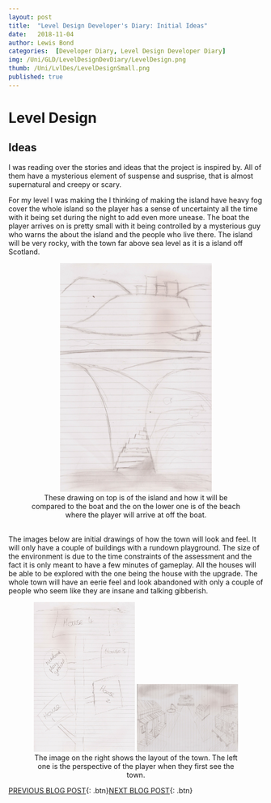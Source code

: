 ```yaml
---
layout: post
title:  "Level Design Developer's Diary: Initial Ideas"
date:   2018-11-04
author: Lewis Bond
categories:  [Developer Diary, Level Design Developer Diary]
img: /Uni/GLD/LevelDesignDevDiary/LevelDesign.png
thumb: /Uni/LvlDes/LevelDesignSmall.png
published: true
---
```


<!--more-->

# Level Design

## Ideas

I was reading over the stories and ideas that the project is inspired by. All of them have a mysterious element of suspense and susprise, that is almost supernatural and creepy or scary. 

For my level I was making the I thinking of making the island have heavy fog cover the whole island so the player has a sense of uncertainty all the time with it being set during the night to add even more unease. The boat the player arrives on is pretty small with it being controlled by a mysterious guy who warns the about the island and the people who live there. The island will be very rocky, with the town far above sea level as it is a island off Scotland.
<center>
<figure>
        <a href="/assets/img/blog/Uni/GLD/LevelDesignDevDiary/LDAssIslandandBeachDesigns.jpg"><img src="/assets/img/blog/Uni/GLD/LevelDesignDevDiary/LDAssIslandandBeachDesigns.jpg" width="300"></a>
    <figcaption>These drawing on top is of the island and how it will be compared to the boat and the on the lower one is of the beach where the player will arrive at off the boat.</figcaption>
</figure>
</center>

<br/>
The images below are initial drawings of how the town will look and feel. It will only have a couple of buildings with a rundown playground. The size of the environment is due to the time constraints of the assessment and the fact it is only meant to have a few minutes of gameplay. All the houses will be able to be explored with the one being the house with the upgrade. The whole town will have an eerie feel and look abandoned with only a couple of people who seem like they are insane and talking gibberish.

<center>
	<figure class="half">
	<a href="/assets/img/blog/Uni/GLD/LevelDesignDevDiary/LDAssLayout.jpg"><img src="/assets/img/blog/Uni/GLD/LevelDesignDevDiary/LDAssLayout.jpg" width="200"></a>
		<a href="/assets/img/blog/Uni/GLD/LevelDesignDevDiary/LDAssInitialTownDesign.jpg"><img src="/assets/img/blog/Uni/GLD/LevelDesignDevDiary/LDAssInitialTownDesign.jpg" width="200"></a>
	<figcaption>
		The image on the right shows the layout of the town. The left one is the perspective of the player when they first 	see the town.</figcaption>
</figure>
</center>

[PREVIOUS BLOG POST](https://lbondi7.github.io/developer%20diary/level%20design%20developer%20diary/LevDes-dev-diary-1){: .btn}[NEXT BLOG POST](https://lbondi7.github.io/developer%20diary/level%20design%20developer%20diary/LevDes-dev-diary-3){: .btn}
